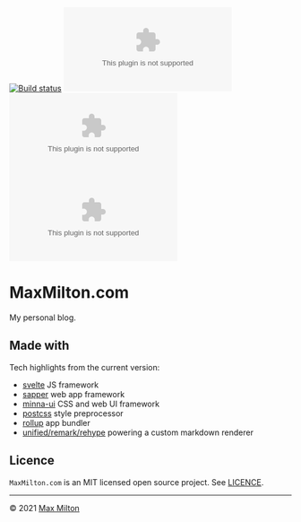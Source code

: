 [![Build status](https://img.shields.io/github/workflow/status/MaxMilton/MaxMilton.com/ci)](https://github.com/MaxMilton/MaxMilton.com/actions)
[![Coverage status](https://img.shields.io/codeclimate/coverage/MaxMilton/MaxMilton.com)](https://codeclimate.com/github/MaxMilton/MaxMilton.com)
[![package.json version](https://img.shields.io/github/package-json/v/maxmilton/maxmilton.com)](https://github.com/MaxMilton/MaxMilton.com/blob/master/package.json)
[![Licence](https://img.shields.io/github/license/MaxMilton/MaxMilton.com)](https://github.com/MaxMilton/MaxMilton.com/blob/master/LICENCE)

# MaxMilton.com

My personal blog.

## Made with

Tech highlights from the current version:

- [svelte](https://svelte.dev/) JS framework
- [sapper](https://sapper.svelte.dev/) web app framework
- [minna-ui](https://github.com/WeAreGenki/minna-ui) CSS and web UI framework
- [postcss](https://postcss.org/) style preprocessor
- [rollup](https://rollupjs.org/guide/en/) app bundler
- [unified/remark/rehype](https://unifiedjs.com) powering a custom markdown renderer

## Licence

`MaxMilton.com` is an MIT licensed open source project. See [LICENCE](https://github.com/MaxMilton/MaxMilton.com/blob/master/README.md).

---

© 2021 [Max Milton](https://maxmilton.com)
